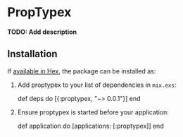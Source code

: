 # PropTypex

**TODO: Add description**

## Installation

If [available in Hex](https://hex.pm/docs/publish), the package can be installed as:

  1. Add proptypex to your list of dependencies in `mix.exs`:

        def deps do
          [{:proptypex, "~> 0.0.1"}]
        end

  2. Ensure proptypex is started before your application:

        def application do
          [applications: [:proptypex]]
        end

